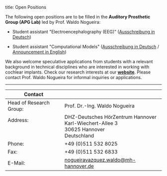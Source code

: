 title: Open Positions


The following open positions are to be filled in the **Auditory Prosthetic Group (APG Lab)** led by Prof. Waldo Nogueira:

- Student assistant "Electroencephalography (EEG)" ([Ausschreibung in Deutsch](staff/Ausschreibung_APG_HiWi_EEG_deutsch.pdf))

- Student assistant "Computational Models" ([Ausschreibung in Deutsch](staff/Ausschreibung_APG_HiWi_Modellierung_deutsch.pdf) / [Announcement in English](staff/Ausschreibung_APG_HiWi_Modeling_english.pdf))

We also welcome speculative applications from students with a relevant background in technical disciplines who are interested in working with cochlear implants. 
Check our research interests at our [**website**](https://vianna.uber.space/01_workgroups/nogueira.html). 
Please contact Prof. Waldo Nogueira for informal inquiries or applications.

---

| Contact                 |                            |
| ------------------------|--------------------------- |
| Head of Research Group:<br>          | Prof. Dr.-Ing. Waldo Nogueira|
| Address: <br><br><br>   | DHZ-Deutsches HörZentrum Hannover<br> Karl-Wiechert-Allee 3 <br> 30625 Hannover <br> Deutschland |
| Phone:                  | +49 (0)511 532 8025 |
| Fax:                    | +49 (0)511 532 6833 |
| E-Mail:                 |<nogueiravazquez.waldo@mh-hannover.de>|

